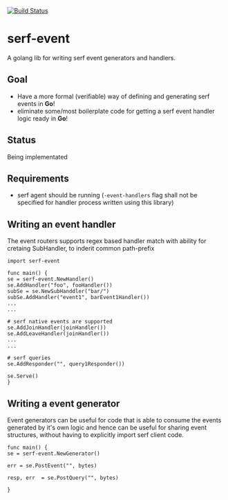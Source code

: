 [![Build Status](https://travis-ci.org/mapuri/serfer.svg?branch=master)](https://travis-ci.org/mapuri/serfer)

# serf-event
A golang lib for writing serf event generators and handlers.

## Goal
- Have a more formal (verifiable) way of defining and generating serf events in **Go**!
- eliminate some/most boilerplate code for getting a serf event handler logic ready in **Go**!

## Status
Being  implementated

## Requirements
- serf agent should be running (`-event-handlers` flag shall not be specified for handler process written using this library)

## Writing an event handler

The event routers supports regex based handler match with ability  for cretaing SubHandler, to inderit common path-prefix

```
import serf-event

func main() {
se = serf-event.NewHandler()
se.AddHandler("foo", fooHandler())
subSe = se.NewSubHanddler("bar/")
subSe.AddHandler("event1", barEvent1Handler())
...
...

# serf native events are supported
se.AddJoinHandler(joinHandler())
se.AddLeaveHandler(joinHandler())
...
...

# serf queries
se.AddResponder("", query1Responder())

se.Serve()
}
```

## Writing a event generator

Event generators can be useful for code that is able to consume the events generated by it's own logic and hence can be useful for sharing event structures, without having to explicitly import serf client code.

```
func main() {
se = serf-event.NewGenerator()

err = se.PostEvent("", bytes)

resp, err  = se.PostQuery("", bytes)

}
```
